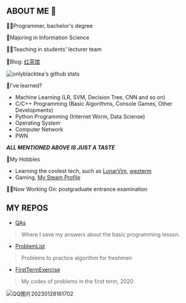 ABOUT ME 👋
---

👨‍💻Programmer, bachelor's degree

🌱Majoring in Information Science

👨‍🏫Teaching in students' lecturer team

🎫Blog: [红茶馆](https://onlyblacktea.cn)

![onlyblacktea's github stats](https://github-readme-stats.vercel.app/api?username=OnlyblackTea&show_icons=true&theme=dracula)

🤔I've learned?
- Machine Learning (LR, SVM, Decision Tree, CNN and so on)
- C/C++ Programming (Basic Algorithms, Console Games, Other Developments)
- Python Programming (Internet Worm, Data Sciense)
- Operating System
- Computer Network
- PWN

***ALL MENTIONED ABOVE IS JUST A TASTE***

🥰My Hobbies
- Learning the coolest tech, such as [LunarVim](https://github.com/LunarVim/LunarVim), [wezterm](https://github.com/wez/wezterm)
- Gaming, [My Steam Profile](https://steamcommunity.com/profiles/76561198045823355/)

🐱‍🏍Now Working On: postgraduate entrance examination

MY REPOS
---

* [QAs](https://github.com/OnlyblackTea/QAs)

> Where I save my answers about the basic programming lesson.

* [ProblemList](https://github.com/OnlyblackTea/problemsList)

> Problems to practice algorithm for freshmen

* [FirstTermExercise](https://github.com/OnlyblackTea/2020FirstTermExercise)

> My codes of problems in the first term, 2020



<!--
**OnlyblackTea/OnlyblackTea** is a ✨ _special_ ✨ repository because its `README.md` (this file) appears on your GitHub profile.

Here are some ideas to get you started:

- 🔭 I’m currently working on ...
- 🌱 I’m currently learning ...
- 👯 I’m looking to collaborate on ...
- 🤔 I’m looking for help with ...
- 💬 Ask me about ...
- 📫 How to reach me: ...
- 😄 Pronouns: ...
- ⚡ Fun fact: ...
-->

![QQ图片20230128161702](https://github.com/OnlyblackTea/OnlyblackTea/assets/38585636/7ccdcdbb-f2b8-4eb8-bcce-a572751b5e54)
